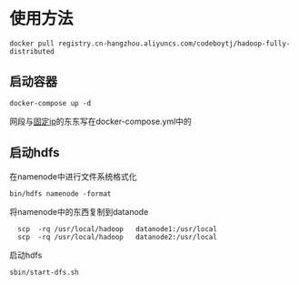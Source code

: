 # 使用方法

```
docker pull registry.cn-hangzhou.aliyuncs.com/codeboytj/hadoop-fully-distributed
```

## 启动容器

```
docker-compose up -d
```

网段与[固定ip](http://www.jb51.net/article/118396.htm)的东东写在docker-compose.yml中的

## 启动hdfs

在namenode中进行文件系统格式化

```
bin/hdfs namenode -format
```

将namenode中的东西复制到datanode

```
  scp  -rq /usr/local/hadoop   datanode1:/usr/local
  scp  -rq /usr/local/hadoop   datanode2:/usr/local
```

启动hdfs

```
sbin/start-dfs.sh
```
